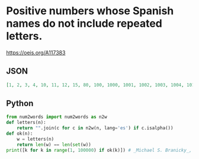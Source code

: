 # Positive numbers whose Spanish names do not include repeated letters\.
https://oeis.org/A117383
## JSON
```JSON
[1, 2, 3, 4, 10, 11, 12, 15, 80, 100, 1000, 1001, 1002, 1003, 1004, 1011, 1012, 1080, 2000, 3000, 3001, 4000, 11000, 12000, 80000]
```
## Python
```Python
from num2words import num2words as n2w
def letters(n):
    return "".join(c for c in n2w(n, lang='es') if c.isalpha())
def ok(n):
    w = letters(n)
    return len(w) == len(set(w))
print([k for k in range(1, 100000) if ok(k)]) # _Michael S. Branicky_, Jun 08 2022
```

